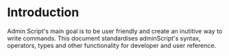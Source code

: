 # Introduction

Admin Script's main goal is to be user friendly and create an inutitive way to write commands.
This document standardises adminScript's syntax, operators, types and other functionality for
developer and user reference.
